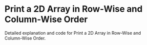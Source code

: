 # Print a 2D Array in Row-Wise and Column-Wise Order

Detailed explanation and code for Print a 2D Array in Row-Wise and Column-Wise Order.